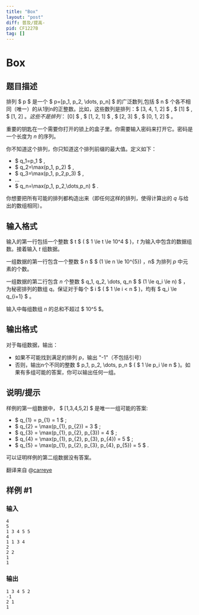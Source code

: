 ```yaml
---
title: "Box"
layout: "post"
diff: 普及/提高-
pid: CF1227B
tag: []
---
```


# Box

## 题目描述

排列 $ p $ 是一个 $ p=[p_1, p_2, \dots, p_n] $ 的广泛数列,包括 $ n $ 个各不相同（唯一）的从1到n的正整数。比如，这些数列是排列：$ [3, 4, 1, 2] $ , $ [1] $ , $ [1, 2] $。这些不是排列：$ [0] $ , $ [1, 2, 1] $ , $ [2, 3] $ , $ [0, 1, 2] $ 。

重要的钥匙在一个需要你打开的锁上的盒子里。你需要输入密码来打开它。密码是一个长度为 $n$ 的序列。

你不知道这个排列，你只知道这个排列前缀的最大值。定义如下：

- $ q_1=p_1 $ ,
- $ q_2=\max(p_1, p_2) $ ,
- $ q_3=\max(p_1, p_2,p_3) $ ,
- ...
- $ q_n=\max(p_1, p_2,\dots,p_n) $ .

你想要把所有可能的排列都构造出来（即任何这样的排列，使得计算出的 $q$ 与给出的数组相同）。

## 输入格式

输入的第一行包括一个整数 $ t $ ( $ 1 \le t \le 10^4 $ )，$t$ 为输入中包含的数据组数。接着输入 $t$ 组数据。

一组数据的第一行包含一个整数 $ n $ $ (1 \le n \le 10^{5}) $，$n$ 为排列 $p$ 中元素的个数。

一组数据的第二行包含 $n$ 个整数 $ q_1, q_2, \dots, q_n $ $ (1 \le q_i \le n) $ ，为秘密排列的数组 $q$。保证对于每个 $ i $ ( $ 1 \le i < n $ )，均有 $ q_i \le q_{i+1} $ 。

输入中每组数组 $n$ 的总和不超过 $ 10^5 $。

## 输出格式

对于每组数据，输出：

- 如果不可能找到满足的排列 $p$，输出 "-1"（不包括引号）
- 否则，输出n个不同的整数 $ p_1, p_2, \dots, p_n $ ( $ 1 \le p_i \le n $ )。如果有多组可能的答案，你可以输出任何一组。

## 说明/提示

样例的第一组数据中， $ [1,3,4,5,2] $ 是唯一一组可能的答案:

- $ q_{1} = p_{1} = 1 $ ;
- $ q_{2} = \max(p_{1}, p_{2}) = 3 $ ;
- $ q_{3} = \max(p_{1}, p_{2}, p_{3}) = 4 $ ;
- $ q_{4} = \max(p_{1}, p_{2}, p_{3}, p_{4}) = 5 $ ;
- $ q_{5} = \max(p_{1}, p_{2}, p_{3}, p_{4}, p_{5}) = 5 $ .

可以证明样例的第二组数据没有答案。

翻译来自 @[carreye](https://www.luogu.com.cn/user/188360)

## 样例 #1

### 输入

```
4
5
1 3 4 5 5
4
1 1 3 4
2
2 2
1
1

```

### 输出

```
1 3 4 5 2 
-1
2 1 
1 

```

